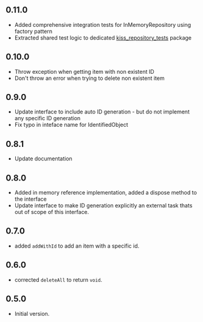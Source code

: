 ## 0.11.0

- Added comprehensive integration tests for InMemoryRepository using factory pattern
- Extracted shared test logic to dedicated [kiss_repository_tests](https://github.com/WAMF/kiss_repository_tests) package

## 0.10.0

- Throw exception when getting item with non existent ID
- Don't throw an error when trying to delete non existent item

## 0.9.0

- Update interface to include auto ID generation - but do not implement any specific ID generation
- Fix typo in inteface name for IdentifiedObject

## 0.8.1

- Update documentation

## 0.8.0

- Added in memory reference implementation, added a dispose method to the interface
- Update interface to make ID generation explicitly an external task thats out of scope of this interface.

## 0.7.0

- added `addWithId` to add an item with a specific id.

## 0.6.0

- corrected `deleteAll` to return `void`.

## 0.5.0

- Initial version.


